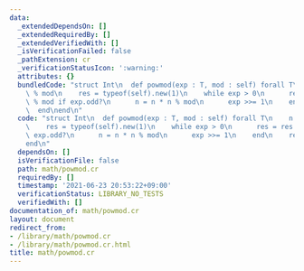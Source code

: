 ```yaml
---
data:
  _extendedDependsOn: []
  _extendedRequiredBy: []
  _extendedVerifiedWith: []
  _isVerificationFailed: false
  _pathExtension: cr
  _verificationStatusIcon: ':warning:'
  attributes: {}
  bundledCode: "struct Int\n  def powmod(exp : T, mod : self) forall T\n    n = self\
    \ % mod\n    res = typeof(self).new(1)\n    while exp > 0\n      res = res * n\
    \ % mod if exp.odd?\n      n = n * n % mod\n      exp >>= 1\n    end\n    res\n\
    \  end\nend\n"
  code: "struct Int\n  def powmod(exp : T, mod : self) forall T\n    n = self % mod\n\
    \    res = typeof(self).new(1)\n    while exp > 0\n      res = res * n % mod if\
    \ exp.odd?\n      n = n * n % mod\n      exp >>= 1\n    end\n    res\n  end\n\
    end\n"
  dependsOn: []
  isVerificationFile: false
  path: math/powmod.cr
  requiredBy: []
  timestamp: '2021-06-23 20:53:22+09:00'
  verificationStatus: LIBRARY_NO_TESTS
  verifiedWith: []
documentation_of: math/powmod.cr
layout: document
redirect_from:
- /library/math/powmod.cr
- /library/math/powmod.cr.html
title: math/powmod.cr
---
```

